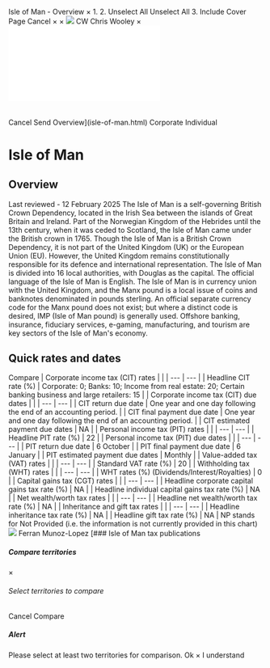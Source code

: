 Isle of Man - Overview
×
1.
2.
Unselect All
Unselect All
3.
Include Cover Page
Cancel
×
×
![](-/media/world-wide-tax-summaries/attachments/global---chris-wooley.ashx%3Frev=ac5e5f3223b34096b1afc2a6009c7320&revision=ac5e5f32-23b3-4096-b1af-c2a6009c7320&hash=859B7ADC84DC2CBEC9760E9E6EE7DE6D0A8BFCDF)
CW
Chris Wooley
×
![](isle-of-man.html)
######
Cancel
Send
Overview](isle-of-man.html)
Corporate
Individual
# Isle of Man
## Overview
Last reviewed - 12 February 2025
The Isle of Man is a self-governing British Crown Dependency, located in the Irish Sea between the islands of Great Britain and Ireland. Part of the Norwegian Kingdom of the Hebrides until the 13th century, when it was ceded to Scotland, the Isle of Man came under the British crown in 1765. Though the Isle of Man is a British Crown Dependency, it is not part of the United Kingdom (UK) or the European Union (EU). However, the United Kingdom remains constitutionally responsible for its defence and international representation. The Isle of Man is divided into 16 local authorities, with Douglas as the capital. The official language of the Isle of Man is English.
The Isle of Man is in currency union with the United Kingdom, and the Manx pound is a local issue of coins and banknotes denominated in pounds sterling. An official separate currency code for the Manx pound does not exist; but where a distinct code is desired, IMP (Isle of Man pound) is generally used.
Offshore banking, insurance, fiduciary services, e-gaming, manufacturing, and tourism are key sectors of the Isle of Man's economy.
## Quick rates and dates
Compare
| Corporate income tax (CIT) rates | |
| --- | --- |
| Headline CIT rate (%) | Corporate: 0;  Banks: 10;  Income from real estate: 20;  Certain banking business and large retailers: 15 |
| Corporate income tax (CIT) due dates | |
| --- | --- |
| CIT return due date | One year and one day following the end of an accounting period. |
| CIT final payment due date | One year and one day following the end of an accounting period. |
| CIT estimated payment due dates | NA |
| Personal income tax (PIT) rates | |
| --- | --- |
| Headline PIT rate (%) | 22 |
| Personal income tax (PIT) due dates | |
| --- | --- |
| PIT return due date | 6 October |
| PIT final payment due date | 6 January |
| PIT estimated payment due dates | Monthly |
| Value-added tax (VAT) rates | |
| --- | --- |
| Standard VAT rate (%) | 20 |
| Withholding tax (WHT) rates | |
| --- | --- |
| WHT rates (%) (Dividends/Interest/Royalties) | 0 |
| Capital gains tax (CGT) rates | |
| --- | --- |
| Headline corporate capital gains tax rate (%) | NA |
| Headline individual capital gains tax rate (%) | NA |
| Net wealth/worth tax rates | |
| --- | --- |
| Headline net wealth/worth tax rate (%) | NA |
| Inheritance and gift tax rates | |
| --- | --- |
| Headline inheritance tax rate (%) | NA |
| Headline gift tax rate (%) | NA |
NP stands for Not Provided (i.e. the information is not currently provided in this chart)
![](-/media/world-wide-tax-summaries/isleofmanferran-munozlopezisleofmanferranmunozlopezjpg20240123121327745.ashx%3Frev=249f91fc7cc64d91b9ecfbb3fbe8cac7&revision=249f91fc-7cc6-4d91-b9ec-fbb3fbe8cac7&hash=9DAF6A2FF3916F5A0081AA7B48AEC2F4B89AAECB)
Ferran Munoz-Lopez
[### Isle of Man tax publications
##### Compare territories
×
###### Select territories to compare
#####
Cancel
Compare
##### Alert
Please select at least two territories for comparison.
Ok
×
I understand